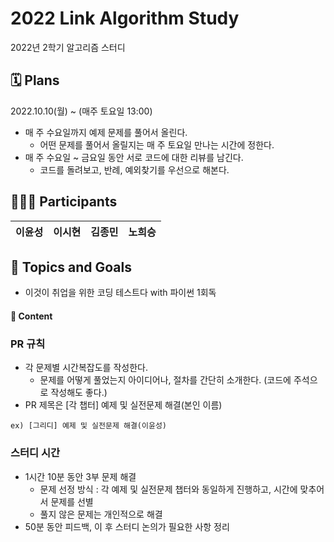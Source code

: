 # 2022 Link Algorithm Study

2022년 2학기 알고리즘 스터디

## 🗓 Plans

2022.10.10(월) ~ (매주 토요일 13:00)
- 매 주 수요일까지 예제 문제를 풀어서 올린다.
  - 어떤 문제를 풀어서 올릴지는 매 주 토요일 만나는 시간에 정한다.
- 매 주 수요일 ~ 금요일 동안 서로 코드에 대한 리뷰를 남긴다.
  - 코드를 돌려보고, 반례, 예외찾기를 우선으로 해본다.

## 🙋🏻‍♂️ Participants

|이윤성|이시현|김종민|노희승|
|---|---|---|---|

## 🚀 Topics and Goals

- 이것이 취업을 위한 코딩 테스트다 with 파이썬 1회독

#### 📘 Content

### PR 규칙
- 각 문제별 시간복잡도를 작성한다.
  - 문제를 어떻게 풀었는지 아이디어나, 절차를 간단히 소개한다. (코드에 주석으로 작성해도 좋다.)
- PR 제목은 [각 챕터] 예제 및 실전문제 해결(본인 이름)

```ex) [그리디] 예제 및 실전문제 해결(이윤성)```

### 스터디 시간

- 1시간 10분 동안 3부 문제 해결
  - 문제 선정 방식 : 각 예제 및 실전문제 챕터와 동일하게 진행하고, 시간에 맞추어서 문제를 선별
  - 풀지 않은 문제는 개인적으로 해결
- 50분 동안 피드백, 이 후 스터디 논의가 필요한 사항 정리

